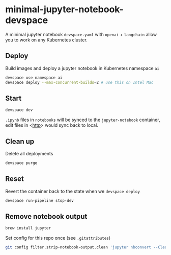 # minimal-jupyter-notebook-devspace

A minimal jupyter notebook `devspace.yaml` with `openai` + `langchain` allow you to work on any Kubernetes cluster.

## Deploy

Build images and deploy a jupyter notebook in Kubernetes namespace `ai`

```bash
devspace use namespace ai
devspace deploy --max-concurrent-builds=2 # use this on Intel Mac
```

## Start

```bash
devspace dev
```

`.ipynb` files in `notebooks` will be synced to the `jupyter-notebook` container, edit files in <[http](http://localhost:8888/lab)> would sync back to local.

## Clean up

Delete all deployments

```bash
devspace purge
```

## Reset

Revert the container back to the state when we `devspace deploy`

```bash
devspace run-pipeline stop-dev
```

## Remove notebook output

```bash
brew install jupyter
```

Set config for this repo once (see `.gitattributes`)

```bash
git config filter.strip-notebook-output.clean 'jupyter nbconvert --ClearOutputPreprocessor.enabled=True --to=notebook --stdin --stdout --log-level=ERROR'  
```

